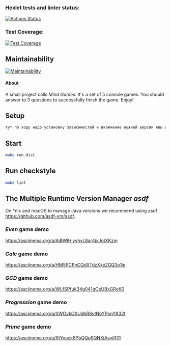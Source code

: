 ### Hexlet tests and linter status:

[![Actions Status](https://github.com/in0mad/java-project-61/actions/workflows/hexlet-check.yml/badge.svg)](https://github.com/in0mad/java-project-61/actions)

### Test Coverage:

[![Test Coverage](https://api.codeclimate.com/v1/badges/8b086596f00866944c2e/test_coverage)](https://codeclimate.com/github/in0mad/java-project-61/test_coverage)

## Maintainability

[![Maintainability](https://api.codeclimate.com/v1/badges/8b086596f00866944c2e/maintainability)](https://codeclimate.com/github/in0mad/java-project-61/maintainability)

#### About

A small project calls *Mind Games.*
It's a set of 5 console games. You should answer to 3 questions to successfully finish the game.
Enjoy!

## Setup

```bash
тут по ходу надо установку зависимостей и включение нужной версии явы и градла"
```

## Start

```bash
make run-dist
```

## Run checkstyle

```bash
make lint
```

## The Multiple Runtime Version Manager *asdf*

On *nix and macOS to manage Java versions we recommend using asdf https://github.com/asdf-vm/asdf.

### *Even* game demo

https://asciinema.org/a/AiBWlHjyyhyL8ar4jxJgtXKzm

### *Calc* game demo

https://asciinema.org/a/HM5PCPnCQdXTdzXxe2GQ3o1le

### *GCD* game demo

https://asciinema.org/a/WLfSPfuk34g041gOeUBxGRyK0

### *Progression* game demo

https://asciinema.org/a/0WOykOXUdbR8vtNbYPpnYK32t

### *Prime* game demo

https://asciinema.org/a/RtYeaok8PbQQp9QNXjAsxjR31
